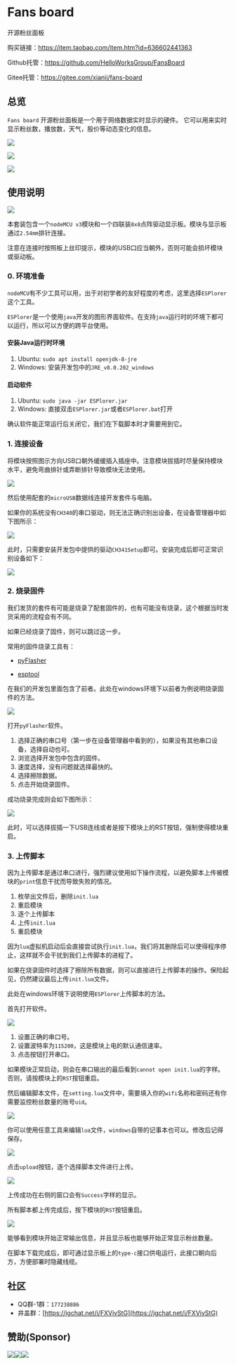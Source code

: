 # Fans board

开源粉丝面板

购买链接：https://item.taobao.com/item.htm?id=636602441363

Github托管：https://github.com/HelloWorksGroup/FansBoard

Gitee托管：https://gitee.com/xianii/fans-board

## 总览

`Fans board` 开源粉丝面板是一个用于网络数据实时显示的硬件。
它可以用来实时显示粉丝数，播放数，天气，股价等动态变化的信息。

![](assets/view.gif)

![](assets/front.jpg)

![](assets/side.jpg)

## 使用说明

![](assets/assemble.jpg)

本套装包含一个`nodeMCU v3`模块和一个四联装`8x8`点阵驱动显示板。模块与显示板通过`2.54mm`排针连接。

注意在连接时按照板上丝印提示，模块的USB口应当朝外，否则可能会损坏模块或驱动板。

### 0. 环境准备

`nodeMCU`有不少工具可以用，出于对初学者的友好程度的考虑，这里选择`ESPlorer`这个工具。

`ESPlorer`是一个使用`java`开发的图形界面软件。在支持`java`运行时的环境下都可以运行，所以可以方便的跨平台使用。

#### 安装Java运行时环境
1. Ubuntu: `sudo apt install openjdk-8-jre`
2. Windows: 安装开发包中的`JRE_v8.0.202_windows`

#### 启动软件
1. Ubuntu: `sudo java -jar ESPlorer.jar`
2. Windows: 直接双击`ESPlorer.jar`或者`ESPlorer.bat`打开

确认软件能正常运行后关闭它，我们在下载脚本时才需要用到它。

### 1. 连接设备

将模块按照图示方向USB口朝外缓缓插入插座中。注意模块拔插时尽量保持模块水平，避免弯曲排针或弄断排针导致模块无法使用。

![](assets/module_usb.png)

然后使用配套的`microUSB`数据线连接开发套件与电脑。

如果你的系统没有`CH340`的串口驱动，则无法正确识别出设备，在设备管理器中如下图所示：

![](assets/driver_issue1.png)

此时，只需要安装开发包中提供的驱动`CH341Setup`即可。安装完成后即可正常识别设备如下：

![](assets/driver_issue2.png)



### 2. 烧录固件

我们发货的套件有可能是烧录了配套固件的，也有可能没有烧录，这个根据当时发货采用的流程会有不同。

如果已经烧录了固件，则可以跳过这一步。

常用的固件烧录工具有：

- [pyFlasher](https://github.com/marcelstoer/nodemcu-pyflasher)

- [esptool](https://github.com/espressif/esptool)

在我们的开发包里面包含了前者。此处在windows环境下以前者为例说明烧录固件的方法。

![](assets/firmware1.png)

打开`pyFlasher`软件。

1. 选择正确的串口号（第一步在设备管理器中看到的），如果没有其他串口设备，选择自动也可。
2. 浏览选择开发包中包含的固件。
3. 速度选择，没有问题就选择最快的。
4. 选择擦除数据。
5. 点击开始烧录固件。

成功烧录完成则会如下图所示：

![](assets/firmware2.png)

此时，可以选择拔插一下USB连线或者是按下模块上的RST按钮，强制使得模块重启。

### 3. 上传脚本

因为上传脚本是通过串口进行，强烈建议使用如下操作流程，以避免脚本上传被模块的`print`信息干扰而导致失败的情况。

1. 枚举出文件后，删除`init.lua`
2. 重启模块
3. 逐个上传脚本
4. 上传`init.lua`
5. 重启模块

因为`lua`虚拟机启动后会直接尝试执行`init.lua`，我们将其删除后可以使得程序停止，这样就不会干扰到我们上传脚本的进程了。



如果在烧录固件时选择了擦除所有数据，则可以直接进行上传脚本的操作。保险起见，仍然建议最后上传`init.lua`文件。

此处在windows环境下说明使用`ESPlorer`上传脚本的方法。

首先打开软件。

![](assets/upload1.png)

1. 设置正确的串口号。
2. 设置波特率为`115200`，这是模块上电的默认通信速率。
3. 点击按钮打开串口。

如果模块正常启动，则会在串口输出的最后看到`cannot open init.lua`的字样。否则，请按模块上的`RST`按钮重启。

然后编辑脚本文件，在`setting.lua`文件中，需要填入你的`wifi`名称和密码还有你需要监控粉丝数量的账号`uid`。

![](assets/edit.webp)

你可以使用任意工具来编辑`lua`文件，`windows`自带的记事本也可以。修改后记得保存。

![](assets/upload2.png)

点击`upload`按钮，逐个选择脚本文件进行上传。

![](assets/upload3.png)

上传成功在右侧的窗口会有`Success`字样的显示。

所有脚本都上传完成后，按下模块的`RST`按钮重启。

![](assets/upload4.png)

能够看到模块开始正常输出信息，并且显示板也能够开始正常显示粉丝数量。



在脚本下载完成后，即可通过显示板上的`type-c`接口供电运行，此接口朝向后方，方便部署时隐藏线缆。

## 社区

- QQ群-1群：`177238886`
- 井盖群：[https://jgchat.net/i/FXVivStG](https://jgchat.net/i/FXVivStG)


## 赞助(Sponsor)

![](assets/paypal.webp)![](assets/alipay.webp)![](assets/afdian.webp)

